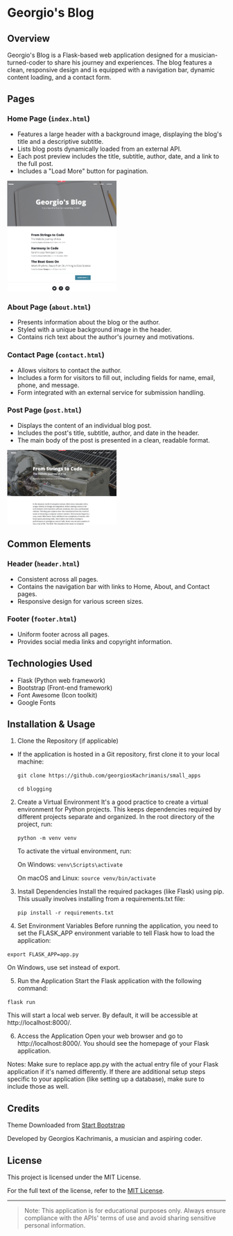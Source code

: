 # Georgio's Blog

## Overview
Georgio's Blog is a Flask-based web application designed for a musician-turned-coder to share his journey and experiences. The blog features a clean, responsive design and is equipped with a navigation bar, dynamic content loading, and a contact form.




## Pages

### Home Page (`index.html`)
- Features a large header with a background image, displaying the blog's title and a descriptive subtitle.
- Lists blog posts dynamically loaded from an external API.
- Each post preview includes the title, subtitle, author, date, and a link to the full post.
- Includes a "Load More" button for pagination.

<img src="../media_files/blog_main.jpg" height=50% width=50% >

### About Page (`about.html`)
- Presents information about the blog or the author.
- Styled with a unique background image in the header.
- Contains rich text about the author's journey and motivations.

### Contact Page (`contact.html`)
- Allows visitors to contact the author.
- Includes a form for visitors to fill out, including fields for name, email, phone, and message.
- Form integrated with an external service for submission handling.

### Post Page (`post.html`)
- Displays the content of an individual blog post.
- Includes the post's title, subtitle, author, and date in the header.
- The main body of the post is presented in a clean, readable format.

<img src="../media_files/post_page.jpg" height=50% width=50% >

## Common Elements

### Header (`header.html`)
- Consistent across all pages.
- Contains the navigation bar with links to Home, About, and Contact pages.
- Responsive design for various screen sizes.

### Footer (`footer.html`)
- Uniform footer across all pages.
- Provides social media links and copyright information.

## Technologies Used
- Flask (Python web framework)
- Bootstrap (Front-end framework)
- Font Awesome (Icon toolkit)
- Google Fonts

## Installation & Usage

1. Clone the Repository (if applicable)
- If the application is hosted in a Git repository, first clone it to your local machine:

    `git clone https://github.com/georgiosKachrimanis/small_apps`

    `cd blogging`


2. Create a Virtual Environment
It's a good practice to create a virtual environment for Python projects. This keeps dependencies required by different projects separate and organized. In the root directory of the project, run:

    `python -m venv venv`


    To activate the virtual environment, run:

    On Windows: `venv\Scripts\activate`

    On macOS and Linux: `source venv/bin/activate`

3. Install Dependencies
Install the required packages (like Flask) using pip. This usually involves installing from a requirements.txt file:

    `pip install -r requirements.txt`

4. Set Environment Variables
Before running the application, you need to set the FLASK_APP environment variable to tell Flask how to load the application:

`export FLASK_APP=app.py`

On Windows, use set instead of export.

5. Run the Application
Start the Flask application with the following command:


`flask run`

This will start a local web server. By default, it will be accessible at http://localhost:8000/.

6. Access the Application
Open your web browser and go to http://localhost:8000/. You should see the homepage of your Flask application.

Notes:
Make sure to replace app.py with the actual entry file of your Flask application if it's named differently.
If there are additional setup steps specific to your application (like setting up a database), make sure to include those as well.

## Credits
Theme Downloaded from [Start Bootstrap](https://startbootstrap.com/previews/clean-blog) 

Developed by Georgios Kachrimanis, a musician and aspiring coder.

## License

This project is licensed under the MIT License.

For the full text of the license, refer to the [MIT License](https://opensource.org/licenses/MIT).


-----------
> Note: This application is for educational purposes only. Always ensure compliance with the APIs' terms of use and avoid sharing sensitive personal information.

